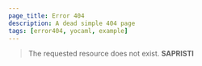 ```yaml
---
page_title: Error 404
description: A dead simple 404 page
tags: [error404, yocaml, example]
---
```


> The requested resource does not exist. **SAPRISTI**
